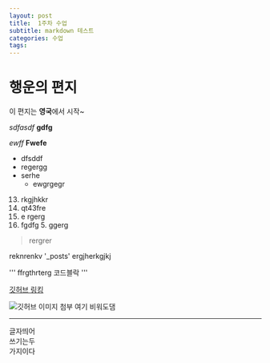 ```yaml
---
layout: post
title:  1주차 수업
subtitle: markdown 테스트
categories: 수업
tags: 
---
```

# 행운의 편지
이 편지는 **영국**에서 시작~

*sdfasdf*
**gdfg**

_ewff_
__Fwefe__

* dfsddf
* regergg
* serhe
	* ewgrgegr

13. rkgjhkkr
0. qt43fre
1. e rgerg
2. fgdfg
      5. ggerg

> rergrer

reknrenkv '_posts' ergjherkgjkj

'''
ffrgthrterg 코드블락
'''

[깃허브 링킹](https://github.com/)

![깃허브 이미지 첨부 여기 비워도댐](https://img.etnews.com/photonews/1702/919997_20170203152936_096_0002.jpg)

-------

글자띄어  
쓰기는두\
가지이다